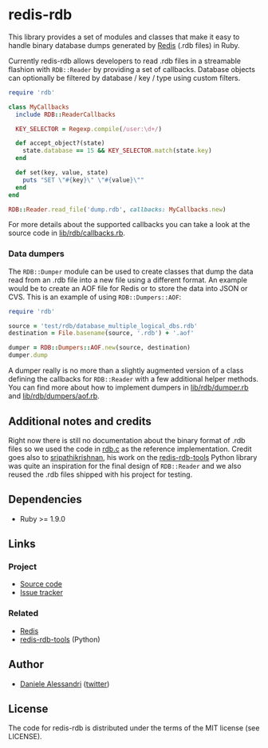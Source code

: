 # redis-rdb #

This library provides a set of modules and classes that make it easy to handle binary
database dumps generated by [Redis](http://redis.io) (.rdb files) in Ruby.

Currently redis-rdb allows developers to read .rdb files in a streamable flashion
with `RDB::Reader` by providing a set of callbacks. Database objects can optionally
be filtered by database / key / type using custom filters.

```ruby
require 'rdb'

class MyCallbacks
  include RDB::ReaderCallbacks

  KEY_SELECTOR = Regexp.compile(/user:\d+/)

  def accept_object?(state)
    state.database == 15 && KEY_SELECTOR.match(state.key)
  end

  def set(key, value, state)
    puts "SET \"#{key}\" \"#{value}\""
  end
end

RDB::Reader.read_file('dump.rdb', callbacks: MyCallbacks.new)
```

For more details about the supported callbacks you can take a look at the source code in
[lib/rdb/callbacks.rb](https://github.com/nrk/redis-rdb/blob/master/lib/rdb/callbacks.rb).

### Data dumpers ###

The `RDB::Dumper` module can be used to create classes that dump the data read from an .rdb file
into a new file using a different format. An example would be to create an AOF file for Redis or
to store the data into JSON or CVS. This is an example of using `RDB::Dumpers::AOF`:

```ruby
require 'rdb'

source = 'test/rdb/database_multiple_logical_dbs.rdb'
destination = File.basename(source, '.rdb') + '.aof'

dumper = RDB::Dumpers::AOF.new(source, destination)
dumper.dump
```

A dumper really is no more than a slightly augmented version of a class defining the callbacks
for `RDB::Reader` with a few additional helper methods. You can find more about how to implement
dumpers in [lib/rdb/dumper.rb](https://github.com/nrk/redis-rdb/blob/master/lib/rdb/dumper.rb)
and [lib/rdb/dumpers/aof.rb](https://github.com/nrk/redis-rdb/blob/master/lib/rdb/dumpers/aof.rb).

## Additional notes and credits ##

Right now there is still no documentation about the binary format of .rdb files so we used
the code in [rdb.c](https://github.com/antirez/redis/blob/unstable/src/rdb.c) as the reference
implementation. Credit goes also to [sripathikrishnan](https://github.com/sripathikrishnan),
his work on the [redis-rdb-tools](https://github.com/sripathikrishnan/redis-rdb-tools) Python
library was quite an inspiration for the final design of `RDB::Reader` and we also reused the
.rdb files shipped with his project for testing.

## Dependencies ##
- Ruby >= 1.9.0

## Links ##

### Project ###
- [Source code](https://github.com/nrk/redis-rdb/)
- [Issue tracker](https://github.com/nrk/redis-rdb/issues)

### Related ###
- [Redis](http://redis.io/)
- [redis-rdb-tools](https://github.com/sripathikrishnan/redis-rdb-tools) (Python)

## Author ##

- [Daniele Alessandri](mailto:suppakilla@gmail.com) ([twitter](http://twitter.com/JoL1hAHN))

## License ##

The code for redis-rdb is distributed under the terms of the MIT license (see LICENSE).
